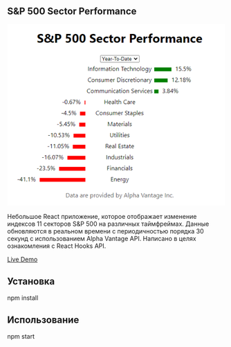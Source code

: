 ## S&P 500 Sector Performance

![Screenshot](screenshot.png)

Небольшое React приложение, которое отображает изменение индексов 11 секторов S&P 500 на различных таймфреймах. Данные обновляются в реальном времени с периодичностью порядка 30 секунд c использованием Alpha Vantage API. Написано в целях ознакомления с React Hooks API.

[Live Demo](https://hazuwall.github.io/SP500-Performance/)

## Установка

npm install

## Использование

npm start
